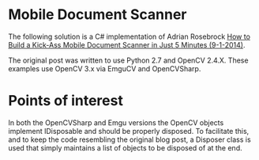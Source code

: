 # Mobile Document Scanner
The following solution is a C# implementation of Adrian Rosebrock [How to Build a Kick-Ass Mobile Document Scanner in Just 5 Minutes (9-1-2014)](http://www.pyimagesearch.com/2014/09/01/build-kick-ass-mobile-document-scanner-just-5-minutes/).

The original post was written to use Python 2.7 and OpenCV 2.4.X. These examples use OpenCV 3.x via EmguCV and OpenCVSharp.

# Points of interest
In both the OpenCVSharp and Emgu versions the OpenCV objects implement IDisposable and should be properly disposed. To facilitate this, and to keep the code resembling the original blog post, a Disposer class is used that simply maintains a list of objects to be disposed of at the end.